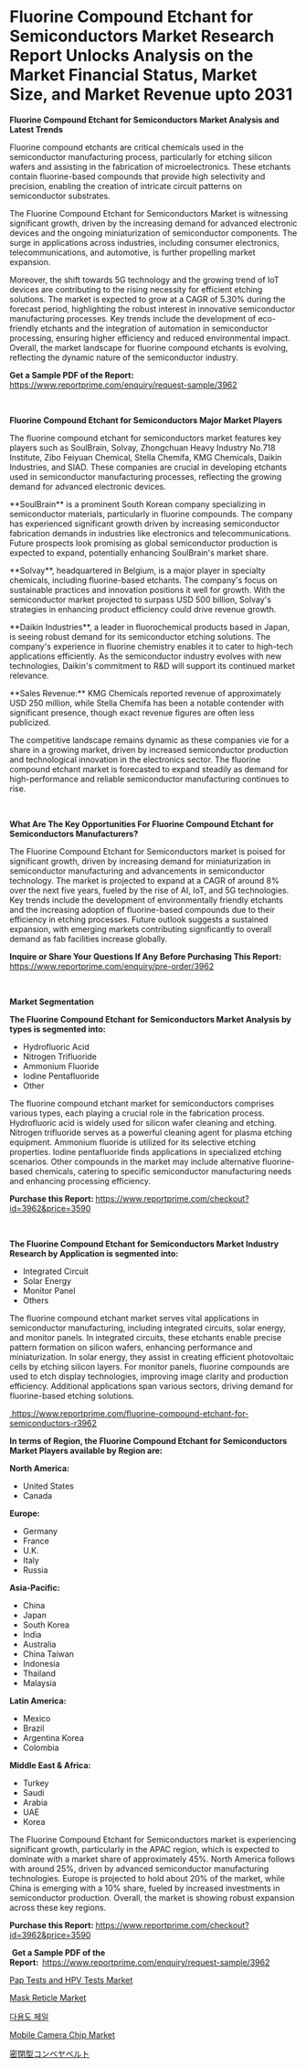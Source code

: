 <p><h1>Fluorine Compound Etchant for Semiconductors Market Research Report Unlocks Analysis on the Market Financial Status, Market Size, and Market Revenue upto 2031</h1></p><p><strong>Fluorine Compound Etchant for Semiconductors Market Analysis and Latest Trends</strong></p>
<p><p>Fluorine compound etchants are critical chemicals used in the semiconductor manufacturing process, particularly for etching silicon wafers and assisting in the fabrication of microelectronics. These etchants contain fluorine-based compounds that provide high selectivity and precision, enabling the creation of intricate circuit patterns on semiconductor substrates. </p><p>The Fluorine Compound Etchant for Semiconductors Market is witnessing significant growth, driven by the increasing demand for advanced electronic devices and the ongoing miniaturization of semiconductor components. The surge in applications across industries, including consumer electronics, telecommunications, and automotive, is further propelling market expansion. </p><p>Moreover, the shift towards 5G technology and the growing trend of IoT devices are contributing to the rising necessity for efficient etching solutions. The market is expected to grow at a CAGR of 5.30% during the forecast period, highlighting the robust interest in innovative semiconductor manufacturing processes. Key trends include the development of eco-friendly etchants and the integration of automation in semiconductor processing, ensuring higher efficiency and reduced environmental impact. Overall, the market landscape for fluorine compound etchants is evolving, reflecting the dynamic nature of the semiconductor industry.</p></p>
<p><strong>Get a Sample PDF of the Report:&nbsp;</strong> <a href="https://www.reportprime.com/enquiry/request-sample/3962">https://www.reportprime.com/enquiry/request-sample/3962</a></p>
<p>&nbsp;</p>
<p><strong>Fluorine Compound Etchant for Semiconductors Major Market Players</strong></p>
<p><p>The fluorine compound etchant for semiconductors market features key players such as SoulBrain, Solvay, Zhongchuan Heavy Industry No.718 Institute, Zibo Feiyuan Chemical, Stella Chemifa, KMG Chemicals, Daikin Industries, and SIAD. These companies are crucial in developing etchants used in semiconductor manufacturing processes, reflecting the growing demand for advanced electronic devices.</p><p>**SoulBrain** is a prominent South Korean company specializing in semiconductor materials, particularly in fluorine compounds. The company has experienced significant growth driven by increasing semiconductor fabrication demands in industries like electronics and telecommunications. Future prospects look promising as global semiconductor production is expected to expand, potentially enhancing SoulBrain's market share.</p><p>**Solvay**, headquartered in Belgium, is a major player in specialty chemicals, including fluorine-based etchants. The company's focus on sustainable practices and innovation positions it well for growth. With the semiconductor market projected to surpass USD 500 billion, Solvay's strategies in enhancing product efficiency could drive revenue growth.</p><p>**Daikin Industries**, a leader in fluorochemical products based in Japan, is seeing robust demand for its semiconductor etching solutions. The company's experience in fluorine chemistry enables it to cater to high-tech applications efficiently. As the semiconductor industry evolves with new technologies, Daikin's commitment to R&D will support its continued market relevance.</p><p>**Sales Revenue:** KMG Chemicals reported revenue of approximately USD 250 million, while Stella Chemifa has been a notable contender with significant presence, though exact revenue figures are often less publicized.</p><p>The competitive landscape remains dynamic as these companies vie for a share in a growing market, driven by increased semiconductor production and technological innovation in the electronics sector. The fluorine compound etchant market is forecasted to expand steadily as demand for high-performance and reliable semiconductor manufacturing continues to rise.</p></p>
<p>&nbsp;</p>
<p><strong>What Are The Key Opportunities For Fluorine Compound Etchant for Semiconductors Manufacturers?</strong></p>
<p><p>The Fluorine Compound Etchant for Semiconductors market is poised for significant growth, driven by increasing demand for miniaturization in semiconductor manufacturing and advancements in semiconductor technology. The market is projected to expand at a CAGR of around 8% over the next five years, fueled by the rise of AI, IoT, and 5G technologies. Key trends include the development of environmentally friendly etchants and the increasing adoption of fluorine-based compounds due to their efficiency in etching processes. Future outlook suggests a sustained expansion, with emerging markets contributing significantly to overall demand as fab facilities increase globally.</p></p>
<p><strong>Inquire or Share Your Questions If Any Before Purchasing This Report:</strong> <a href="https://www.reportprime.com/enquiry/pre-order/3962">https://www.reportprime.com/enquiry/pre-order/3962</a></p>
<p>&nbsp;</p>
<p><strong>Market Segmentation</strong></p>
<p><strong>The Fluorine Compound Etchant for Semiconductors Market Analysis by types is segmented into:</strong></p>
<p><ul><li>Hydrofluoric Acid</li><li>Nitrogen Trifluoride</li><li>Ammonium Fluoride</li><li>Iodine Pentafluoride</li><li>Other</li></ul></p>
<p><p>The fluorine compound etchant market for semiconductors comprises various types, each playing a crucial role in the fabrication process. Hydrofluoric acid is widely used for silicon wafer cleaning and etching. Nitrogen trifluoride serves as a powerful cleaning agent for plasma etching equipment. Ammonium fluoride is utilized for its selective etching properties. Iodine pentafluoride finds applications in specialized etching scenarios. Other compounds in the market may include alternative fluorine-based chemicals, catering to specific semiconductor manufacturing needs and enhancing processing efficiency.</p></p>
<p><strong>Purchase this Report:&nbsp;</strong><a href="https://www.reportprime.com/checkout?id=3962&price=3590">https://www.reportprime.com/checkout?id=3962&price=3590</a></p>
<p>&nbsp;</p>
<p><strong>The Fluorine Compound Etchant for Semiconductors Market Industry Research by Application is segmented into:</strong></p>
<p><ul><li>Integrated Circuit</li><li>Solar Energy</li><li>Monitor Panel</li><li>Others</li></ul></p>
<p><p>The fluorine compound etchant market serves vital applications in semiconductor manufacturing, including integrated circuits, solar energy, and monitor panels. In integrated circuits, these etchants enable precise pattern formation on silicon wafers, enhancing performance and miniaturization. In solar energy, they assist in creating efficient photovoltaic cells by etching silicon layers. For monitor panels, fluorine compounds are used to etch display technologies, improving image clarity and production efficiency. Additional applications span various sectors, driving demand for fluorine-based etching solutions.</p></p>
<p><a href="https://www.reportprime.com/fluorine-compound-etchant-for-semiconductors-r3962">&nbsp;https://www.reportprime.com/fluorine-compound-etchant-for-semiconductors-r3962</a></p>
<p><strong>In terms of Region, the Fluorine Compound Etchant for Semiconductors Market Players available by Region are:</strong></p>
<p>
    <p> <strong> North America: </strong>
        <ul>
            <li>United States</li>
            <li>Canada</li>
        </ul>
        </p> 
    <p> <strong> Europe: </strong>
        <ul>
            <li>Germany</li>
            <li>France</li>
            <li>U.K.</li>
            <li>Italy</li>
            <li>Russia</li>
        </ul>
        </p> 
    <p> <strong> Asia-Pacific: </strong>
        <ul>
            <li>China</li>
            <li>Japan</li>
            <li>South Korea</li>
            <li>India</li>
            <li>Australia</li>
            <li>China Taiwan</li>
            <li>Indonesia</li>
            <li>Thailand</li>
            <li>Malaysia</li>
        </ul>
        </p> 
    <p> <strong> Latin America: </strong>
        <ul>
            <li>Mexico</li>
            <li>Brazil</li>
            <li>Argentina Korea</li>
            <li>Colombia</li>
        </ul>
        </p> 
    <p> <strong> Middle East & Africa: </strong>
        <ul>
            <li>Turkey</li>
            <li>Saudi</li>
            <li>Arabia</li>
            <li>UAE</li>
            <li>Korea</li>
        </ul>
    </p>
    </p>
<p><p>The Fluorine Compound Etchant for Semiconductors market is experiencing significant growth, particularly in the APAC region, which is expected to dominate with a market share of approximately 45%. North America follows with around 25%, driven by advanced semiconductor manufacturing technologies. Europe is projected to hold about 20% of the market, while China is emerging with a 10% share, fueled by increased investments in semiconductor production. Overall, the market is showing robust expansion across these key regions.</p></p>
<p><strong>Purchase this Report: </strong><a href="https://www.reportprime.com/checkout?id=3962&price=3590">https://www.reportprime.com/checkout?id=3962&price=3590</a></p>
<p>&nbsp;<strong>Get a Sample PDF of the Report:&nbsp;&nbsp;</strong><a href="https://www.reportprime.com/enquiry/request-sample/3962">https://www.reportprime.com/enquiry/request-sample/3962</a></p>
<p><strong></strong></p>
<p><p><a href="https://medium.com/@ransomohns/navigating-the-global-pap-tests-and-hpv-tests-market-from-trends-to-strategy-for-period-from-2024-d93ccf86c611">Pap Tests and HPV Tests Market</a></p><p><a href="https://github.com/BellAuer/Market-Research-Report-List-1/blob/main/mask-reticle-market.md">Mask Reticle Market</a></p><p><a href="https://medium.com/@coremtymerich56566/%EC%84%B8%EA%B3%84-multipurpose-pail-market-%EC%9D%80-2024%EC%97%90%EC%84%9C-2031%EB%A1%9C-%EC%97%B0%ED%8F%89%EA%B7%A0-%EC%A6%9D%EA%B0%80%EC%9C%A8%EC%9D%84-%EB%B3%B4%EC%9D%BC-%EA%B2%83%EC%9C%BC%EB%A1%9C-%EC%98%88%EC%83%81%EB%90%A9%EB%8B%88%EB%8B%A4-26d4f1d46a73">다용도 페일</a></p><p><a href="https://github.com/SamiaChowdhury801/Market-Research-Report-List-1/blob/main/mobile-camera-chip-market.md">Mobile Camera Chip Market</a></p><p><a href="https://medium.com/@eunawiegad2023/%E3%82%A8%E3%83%B3%E3%82%AF%E3%83%AD%E3%83%BC%E3%82%BA%E3%83%89%E3%82%B3%E3%83%B3%E3%83%99%E3%83%A4%E3%83%BC%E3%83%99%E3%83%AB%E3%83%88%E5%B8%82%E5%A0%B4%E3%81%AE%E3%83%88%E3%83%AC%E3%83%B3%E3%83%89%E3%81%A8%E6%88%A6%E7%95%A5%E7%9A%84%E5%B8%82%E5%A0%B4%E6%B4%9E%E5%AF%9F-2024%E5%B9%B4-2031%E5%B9%B4-95ce14a991ee">密閉型コンベヤベルト</a></p></p>